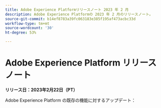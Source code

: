 ```yaml
---
title: Adobe Experience Platformリリースノート 2023 年 2 月
description: Adobe Experience Platformの 2023 年 2 月のリリースノート。
source-git-commit: b14ef8783a39fc063183e385f195af473acbc33d
workflow-type: tm+mt
source-wordcount: '30'
ht-degree: 53%

---
```


# Adobe Experience Platform リリースノート

**リリース日：2023年2月22日（PT）**

Adobe Experience Platform の既存の機能に対するアップデート：

